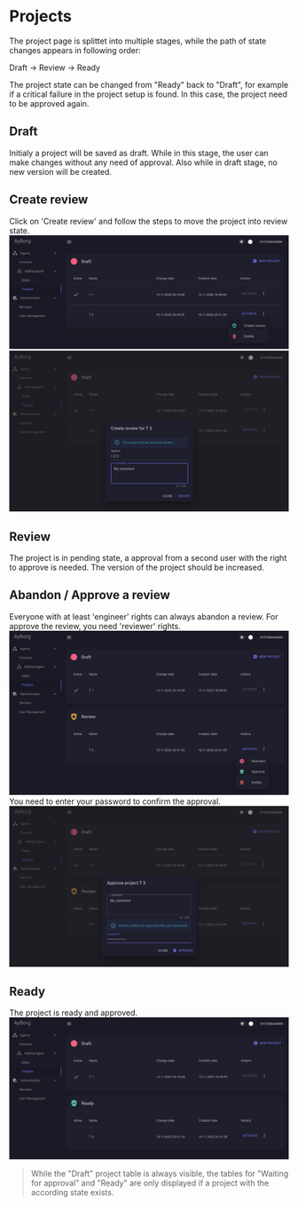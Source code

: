 # Projects

The project page is splittet into multiple stages, while the path of state changes appears in following order:

Draft -> Review -> Ready

The project state can be changed from "Ready" back to "Draft", for example if a critical failure in the project setup is found. In this case, the project need to be approved again.

## Draft

Initialy a project will be saved as draft. While in this stage, the user can make changes without any need of approval. Also while in draft stage, no new version will be created.

## Create review

Click on 'Create review' and follow the steps to move the project into review state.
![Project Management 01](../img/projectmanagement-01.png)
![Project Management 02](../img/projectmanagement-02.png)

## Review

The project is in pending state, a approval from a second user with the right to approve is needed.
The version of the project should be increased.

## Abandon / Approve a review

Everyone with at least 'engineer' rights can always abandon a review.
For approve the review, you need 'reviewer' rights.
![Project Management 03](../img/projectmanagement-03.png)
You need to enter your password to confirm the approval.
![Project Management 04](../img/projectmanagement-04.png)

## Ready

The project is ready and approved.
![Project Management 05](../img/projectmanagement-05.png)

> While the "Draft" project table is always visible, the tables for "Waiting for approval" and "Ready" are only displayed if a project with the according state exists.
